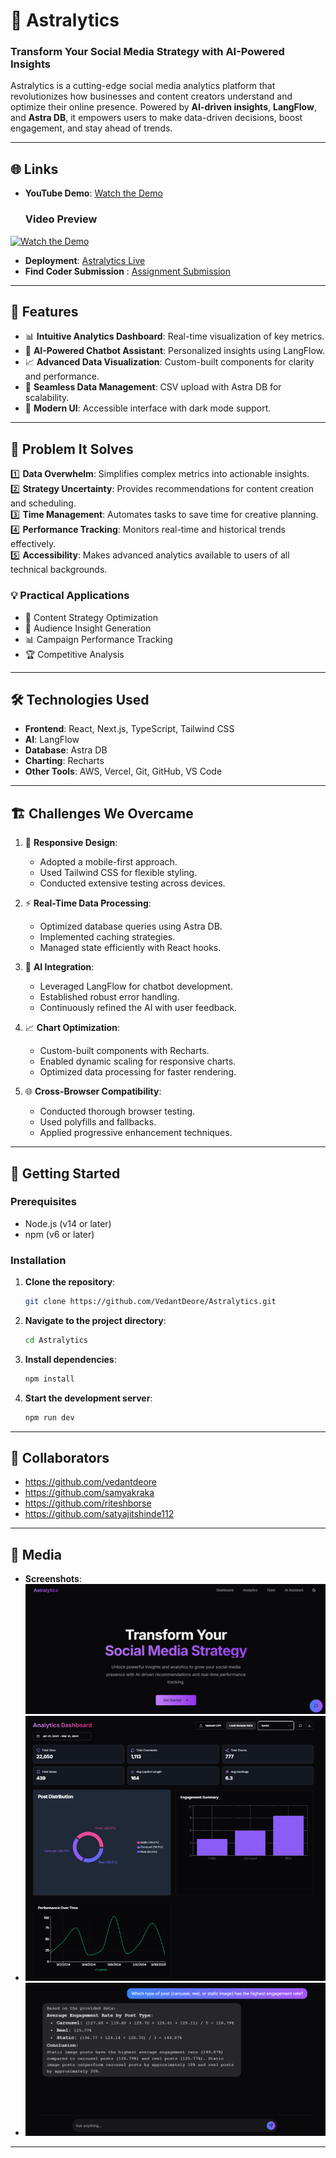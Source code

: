 # 🌟 **Astralytics**  
### Transform Your Social Media Strategy with AI-Powered Insights  

Astralytics is a cutting-edge social media analytics platform that revolutionizes how businesses and content creators understand and optimize their online presence. Powered by **AI-driven insights**, **LangFlow**, and **Astra DB**, it empowers users to make data-driven decisions, boost engagement, and stay ahead of trends.


---

## 🌐 **Links**  

- **YouTube Demo**: [Watch the Demo](https://youtu.be/th6k0cJW-vE?si=w0k4NPGLVxl2g5N_)
  ### Video Preview
[![Watch the Demo](https://img.youtube.com/vi/th6k0cJW-vE/0.jpg)](https://youtu.be/th6k0cJW-vE?si=w0k4NPGLVxl2g5N_)
- **Deployment**: [Astralytics Live](https://astralytics.vercel.app/)
- **Find Coder Submission** : [Assignment Submission](https://www.findcoder.io/projects/astralytics/678032d28015401a98a4de88)

---

## 🚀 **Features**  

- 📊 **Intuitive Analytics Dashboard**: Real-time visualization of key metrics.  
- 🤖 **AI-Powered Chatbot Assistant**: Personalized insights using LangFlow.  
- 📈 **Advanced Data Visualization**: Custom-built components for clarity and performance.  
- 📂 **Seamless Data Management**: CSV upload with Astra DB for scalability.  
- 🌙 **Modern UI**: Accessible interface with dark mode support.  

---

## 🎯 **Problem It Solves**  

1️⃣ **Data Overwhelm**: Simplifies complex metrics into actionable insights.  
2️⃣ **Strategy Uncertainty**: Provides recommendations for content creation and scheduling.  
3️⃣ **Time Management**: Automates tasks to save time for creative planning.  
4️⃣ **Performance Tracking**: Monitors real-time and historical trends effectively.  
5️⃣ **Accessibility**: Makes advanced analytics available to users of all technical backgrounds.  

### 💡 **Practical Applications**  
- 🎯 Content Strategy Optimization  
- 👥 Audience Insight Generation  
- 📊 Campaign Performance Tracking  
- 🏆 Competitive Analysis  

---

## 🛠️ **Technologies Used**  

- **Frontend**: React, Next.js, TypeScript, Tailwind CSS  
- **AI**: LangFlow  
- **Database**: Astra DB  
- **Charting**: Recharts  
- **Other Tools**: AWS, Vercel, Git, GitHub, VS Code  

---

## 🏗️ **Challenges We Overcame**  

1. 📱 **Responsive Design**:  
   - Adopted a mobile-first approach.  
   - Used Tailwind CSS for flexible styling.  
   - Conducted extensive testing across devices.  

2. ⚡ **Real-Time Data Processing**:  
   - Optimized database queries using Astra DB.  
   - Implemented caching strategies.  
   - Managed state efficiently with React hooks.  

3. 🤖 **AI Integration**:  
   - Leveraged LangFlow for chatbot development.  
   - Established robust error handling.  
   - Continuously refined the AI with user feedback.  

4. 📈 **Chart Optimization**:  
   - Custom-built components with Recharts.  
   - Enabled dynamic scaling for responsive charts.  
   - Optimized data processing for faster rendering.  

5. 🌐 **Cross-Browser Compatibility**:  
   - Conducted thorough browser testing.  
   - Used polyfills and fallbacks.  
   - Applied progressive enhancement techniques.  

---

## 🔧 **Getting Started**  

### Prerequisites  

- Node.js (v14 or later)  
- npm (v6 or later)  

### Installation  

1. **Clone the repository**:  
   ```bash
   git clone https://github.com/VedantDeore/Astralytics.git
   ```  

2. **Navigate to the project directory**:  
   ```bash
   cd Astralytics
   ```  

3. **Install dependencies**:  
   ```bash
   npm install
   ```  

4. **Start the development server**:  
   ```bash
   npm run dev
   ```  

---


## 👥 **Collaborators**  
- https://github.com/vedantdeore
- https://github.com/samyakraka
- https://github.com/riteshborse
- https://github.com/satyajitshinde112

---

## 📸 **Media**  

- **Screenshots**: ![Screenshot](screenshots/Screenshot%202025-01-10%20100602.png)
- ![Screenshot](screenshots/Screenshot%202025-01-10%20100710.png)
- ![Screenshot](screenshots/Screenshot%202025-01-10%20100937.png)  


---

